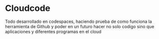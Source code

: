 # Cloudcode
Todo desarrollado en codespaces, haciendo prueba de como funciona la herramienta de Github y poder en un futuro hacer no solo codigo sino que aplicaciones y diferentes programas en el cloud
